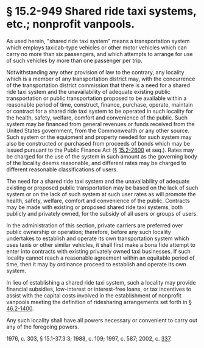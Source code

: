 # § 15.2-949 Shared ride taxi systems, etc.; nonprofit vanpools.

<p>As used herein, "shared ride taxi system" means a transportation system which employs taxicab-type vehicles or other motor vehicles which can carry no more than six passengers, and which attempts to arrange for use of such vehicles by more than one passenger per trip.</p><p>Notwithstanding any other provision of law to the contrary, any locality which is a member of any transportation district may, with the concurrence of the transportation district commission that there is a need for a shared ride taxi system and the unavailability of adequate existing public transportation or public transportation proposed to be available within a reasonable period of time, construct, finance, purchase, operate, maintain or contract for a shared ride taxi system to be operated in such locality for the health, safety, welfare, comfort and convenience of the public. Such system may be financed from general revenues or funds received from the United States government, from the Commonwealth or any other source. Such system or the equipment and property needed for such system may also be constructed or purchased from proceeds of bonds which may be issued pursuant to the Public Finance Act (§ <a href='http://law.lis.virginia.gov/vacode/15.2-2600/'>15.2-2600</a> et seq.). Rates may be charged for the use of the system in such amount as the governing body of the locality deems reasonable, and different rates may be charged to different reasonable classifications of users.</p><p>The need for a shared ride taxi system and the unavailability of adequate existing or proposed public transportation may be based on the lack of such system or on the lack of such system at such user rates as will promote the health, safety, welfare, comfort and convenience of the public. Contracts may be made with existing or proposed shared ride taxi systems, both publicly and privately owned, for the subsidy of all users or groups of users.</p><p>In the administration of this section, private carriers are preferred over public ownership or operation; therefore, before any such locality undertakes to establish and operate its own transportation system which uses taxis or other similar vehicles, it shall first make a bona fide attempt to enter into contracts with existing privately owned taxi businesses. If such locality cannot reach a reasonable agreement within an equitable period of time, then it may by ordinance proceed to establish and operate its own system.</p><p>In lieu of establishing a shared ride taxi system, such a locality may provide financial subsidies, low-interest or interest-free loans, or tax incentives to assist with the capital costs involved in the establishment of nonprofit vanpools meeting the definition of ridesharing arrangements set forth in § <a href='http://law.lis.virginia.gov/vacode/46.2-1400/'>46.2-1400</a>.</p><p>Any such locality shall have all powers necessary or convenient to carry out any of the foregoing powers.</p><p>1976, c. 303, § 15.1-37.3:3; 1988, c. 109; 1997, c. 587; 2002, c. <a href='http://lis.virginia.gov/cgi-bin/legp604.exe?021+ful+CHAP0337'>337</a>.</p>